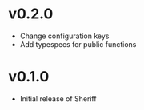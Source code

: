 # v0.2.0

+ Change configuration keys
+ Add typespecs for public functions

# v0.1.0

+ Initial release of Sheriff
